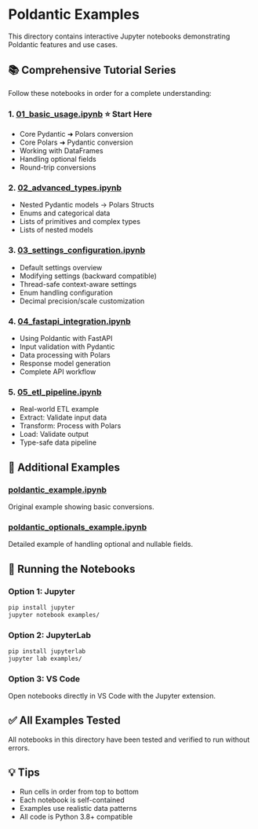 # Poldantic Examples

This directory contains interactive Jupyter notebooks demonstrating Poldantic features and use cases.

## 📚 Comprehensive Tutorial Series

Follow these notebooks in order for a complete understanding:

### 1. [01_basic_usage.ipynb](01_basic_usage.ipynb) ⭐ **Start Here**
- Core Pydantic ➜ Polars conversion
- Core Polars ➜ Pydantic conversion
- Working with DataFrames
- Handling optional fields
- Round-trip conversions

### 2. [02_advanced_types.ipynb](02_advanced_types.ipynb)
- Nested Pydantic models → Polars Structs
- Enums and categorical data
- Lists of primitives and complex types
- Lists of nested models

### 3. [03_settings_configuration.ipynb](03_settings_configuration.ipynb)
- Default settings overview
- Modifying settings (backward compatible)
- Thread-safe context-aware settings
- Enum handling configuration
- Decimal precision/scale customization

### 4. [04_fastapi_integration.ipynb](04_fastapi_integration.ipynb)
- Using Poldantic with FastAPI
- Input validation with Pydantic
- Data processing with Polars
- Response model generation
- Complete API workflow

### 5. [05_etl_pipeline.ipynb](05_etl_pipeline.ipynb)
- Real-world ETL example
- Extract: Validate input data
- Transform: Process with Polars
- Load: Validate output
- Type-safe data pipeline

## 📁 Additional Examples

### [poldantic_example.ipynb](poldantic_example.ipynb)
Original example showing basic conversions.

### [poldantic_optionals_example.ipynb](poldantic_optionals_example.ipynb)
Detailed example of handling optional and nullable fields.

## 🚀 Running the Notebooks

### Option 1: Jupyter
```bash
pip install jupyter
jupyter notebook examples/
```

### Option 2: JupyterLab
```bash
pip install jupyterlab
jupyter lab examples/
```

### Option 3: VS Code
Open notebooks directly in VS Code with the Jupyter extension.

## ✅ All Examples Tested

All notebooks in this directory have been tested and verified to run without errors.

## 💡 Tips

- Run cells in order from top to bottom
- Each notebook is self-contained
- Examples use realistic data patterns
- All code is Python 3.8+ compatible

